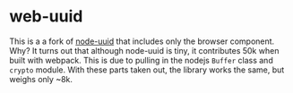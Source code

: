 # web-uuid

This is a a fork of [node-uuid](https://github.com/broofa/node-uuid) that includes only the browser component. Why? It turns out that although node-uuid is tiny, it contributes 50k when built with webpack. This is due to pulling in the nodejs `Buffer` class and `crypto` module. With these parts taken out, the library works the same, but weighs only ~8k.
